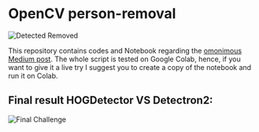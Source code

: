 # OpenCV person-removal
![Detected Removed](./detected-removed.gif)

This repository contains codes and Notebook regarding the [omonimous Medium post](https://medium.com/@robsanna/turn-yourself-invisible-using-python-and-opencv-3a66dfa8af80). 
The whole script is tested on Google Colab, hence, if you want to give it a live try I suggest you to create a copy of the notebook and run it on Colab.

## Final result HOGDetector VS Detectron2:

![Final Challenge](./final-challenge.gif)
